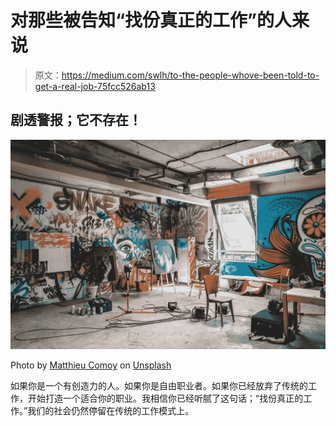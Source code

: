 # 对那些被告知“找份真正的工作”的人来说

> 原文：<https://medium.com/swlh/to-the-people-whove-been-told-to-get-a-real-job-75fcc526ab13>

## 剧透警报；它不存在！

![](img/4dff43ef6140f3c7f98009611a99f7ca.png)

Photo by [Matthieu Comoy](https://unsplash.com/@hitsujisama?utm_source=medium&utm_medium=referral) on [Unsplash](https://unsplash.com?utm_source=medium&utm_medium=referral)

如果你是一个有创造力的人。如果你是自由职业者。如果你已经放弃了传统的工作，开始打造一个适合你的职业。我相信你已经听腻了这句话；“找份真正的工作。”我们的社会仍然停留在传统的工作模式上。